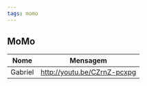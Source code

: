```yaml
---
tags: momo
---
```


## MoMo

| Nome    | Mensagem                                                   |
| ------- | ---------------------------------------------------------- |
| Gabriel | <http://youtu.be/CZrnZ-pcxpg>                              |
